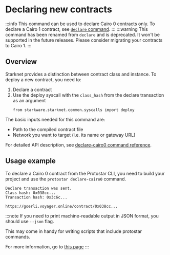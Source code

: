 # Declaring new contracts
:::info
This command can be used to declare Cairo 0 contracts only. 
To declare a Cairo 1 contract, see [`declare` command](../../cairo-1/07-interacting-with-starknet/02-declare.md).
:::
:::warning
This command has been renamed from `declare` and is deprecated. It won't be supported in the future releases. Please consider migrating your contracts to Cairo 1.
:::
## Overview
Starknet provides a distinction between contract class and instance. To deploy a new contract, you need to:
1. Declare a contract
2. Use the deploy syscall with the `class_hash` from the declare transaction as an argument
   ```cairo
   from starkware.starknet.common.syscalls import deploy
   ```

The basic inputs needed for this command are:
- Path to the compiled contract file
- Network you want to target (i.e. its name or gateway URL)

For detailed API description, see [declare-cairo0 command reference](../../cli-reference.md#declare-cairo0).

## Usage example   
To declare a Cairo 0 contract from the Protostar CLI, you need to build your project and use the `protostar declare-cairo0` command.

```console title="protostar declare-cairo0 ./build/main.json --network testnet"
Declare transaction was sent.
Class hash: 0x038cc...
Transaction hash: 0x3c6c...

https://goerli.voyager.online/contract/0x038cc...
```

:::note
If you need to print machine-readable output in JSON format, you should use `--json` flag.

This may come in handy for writing scripts that include protostar commands.

For more information, go to [this page](./scripting.md)
:::